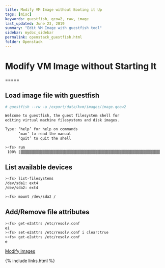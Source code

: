 ```yaml
---
title: Modify VM Image without Booting it Up
tags: [misc]
keywords: guestfish, qcow2, raw, image
last_updated: June 23, 2019
summary: "Edit VM Image with guestfish tool"
sidebar: mydoc_sidebar
permalink: openstack_guestfish.html
folder: Openstack
---
```


# Modify VM Image without Starting It
=====

## Load image file with guestfish

```bash
# guestfish --rw -a /export/data/kvm/images/image.qcow2

Welcome to guestfish, the guest filesystem shell for
editing virtual machine filesystems and disk images.

Type: ‘help’ for help on commands
      ‘man’ to read the manual
      ‘quit’ to quit the shell

><fs> run
 100% ⟦▒▒▒▒▒▒▒▒▒▒▒▒▒▒▒▒▒▒▒▒▒▒▒▒▒▒▒▒▒▒▒▒▒▒▒▒▒▒▒▒▒▒▒▒▒▒▒▒▒▒▒▒▒▒▒▒▒▒▒▒▒▒▒▒▒▒▒▒▒▒▒▒▒▒▒▒▒▒▒▒▒▒▒▒▒▒▒▒⟧ 00:00
```

## List available devices

```bash
><fs> list-filesystems
/dev/sda1: ext4
/dev/sda2: ext4

><fs> mount /dev/sda2 /
```

## Add/Remove file attributes
```bash
><fs> get-e2attrs /etc/resolv.conf
ei
><fs> set-e2attrs /etc/resolv.conf i clear:true
><fs> get-e2attrs /etc/resolv.conf
e
```

[Modify images](https://docs.openstack.org/image-guide/modify-images.html)

{% include links.html %}
